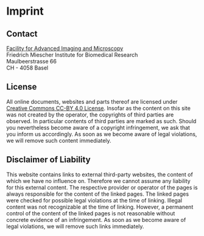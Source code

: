 # Imprint

## Contact

[Facility for Advanced Imaging and Microscopy](https://www.fmi.ch/platforms/platform.html?plt=110)</br>
Friedrich Miescher Institute for Biomedical Research</br>
Maulbeerstrasse 66</br>
CH - 4058 Basel


## License
All online documents, websites and parts thereof are licensed under [Creative Commons CC-BY 4.0 License](https://creativecommons.org/licenses/by/4.0/).
Insofar as the content on this site was not created by the operator, the copyrights of third parties are observed. In particular contents of third parties are marked as such. Should you nevertheless become aware of a copyright infringement, we ask that you inform us accordingly. As soon as we become aware of legal violations, we will remove such content immediately.

## Disclaimer of Liability
This website contains links to external third-party websites, the content of which we have no influence on. Therefore we cannot assume any liability for this external content. The respective provider or operator of the pages is always responsible for the content of the linked pages. The linked pages were checked for possible legal violations at the time of linking. Illegal content was not recognizable at the time of linking. However, a permanent control of the content of the linked pages is not reasonable without concrete evidence of an infringement. As soon as we become aware of legal violations, we will remove such links immediately.
